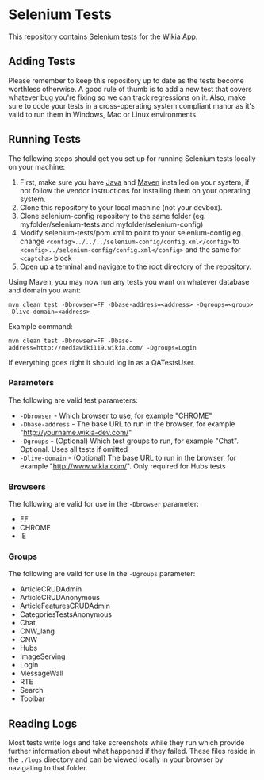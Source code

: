 # Selenium Tests
This repository contains [Selenium](http://seleniumhq.org/) tests for the [Wikia App](https://github.com/Wikia/app).

## Adding Tests
Please remember to keep this repository up to date as the tests become worthless otherwise. A good rule of thumb is to add a new test that covers whatever bug you're fixing so we can track regressions on it. Also, make sure to code your tests in a cross-operating system compliant manor as it's valid to run them in Windows, Mac or Linux environments.

## Running Tests

The following steps should get you set up for running Selenium tests locally on your machine:

1. First, make sure you have [Java](http://www.java.com/) and [Maven](http://maven.apache.org/) installed on your system, if not follow the vendor instructions for installing them on your operating system.
2. Clone this repository to your local machine (not your devbox).
3. Clone selenium-config repository to the same folder (eg. myfolder/selenium-tests and myfolder/selenium-config)
4. Modify selenium-tests/pom.xml to point to your selenium-config
eg. change `<config>../../../selenium-config/config.xml</config>`
to `<config>../selenium-config/config.xml</config>`
and the same for `<captcha>` block
5. Open up a terminal and navigate to the root directory of the repository.

Using Maven, you may now run any tests you want on whatever database and domain you want:

    mvn clean test -Dbrowser=FF -Dbase-address=<address> -Dgroups=<group> -Dlive-domain=<address>

Example command:

    mvn clean test -Dbrowser=FF -Dbase-address=http://mediawiki119.wikia.com/ -Dgroups=Login

If everything goes right it should log in as a QATestsUser.

### Parameters

The following are valid test parameters:

* `-Dbrowser` - Which browser to use, for example "CHROME"
* `-Dbase-address` - The base URL to run in the browser, for example "http://yourname.wikia-dev.com/"
* `-Dgroups` - (Optional) Which test groups to run, for example "Chat". Optional. Uses all tests if omitted
* `-Dlive-domain` - (Optional) The base URL to run in the browser, for example "http://www.wikia.com/". Only required for Hubs tests

### Browsers

The following are valid for use in the `-Dbrowser` parameter:

* FF
* CHROME
* IE

### Groups

The following are valid for use in the `-Dgroups` parameter:

* ArticleCRUDAdmin
* ArticleCRUDAnonymous
* ArticleFeaturesCRUDAdmin
* CategoriesTestsAnonymous
* Chat
* CNW_lang
* CNW
* Hubs
* ImageServing
* Login
* MessageWall
* RTE
* Search
* Toolbar

## Reading Logs

Most tests write logs and take screenshots while they run which provide further information about what happened if they failed. These files reside in the `./logs` directory and can be viewed locally in your browser by navigating to that folder.
